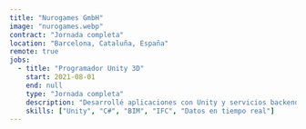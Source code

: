 ```yaml
---
title: "Nurogames GmbH"
image: "nurogames.webp"
contract: "Jornada completa"
location: "Barcelona, Cataluña, España"
remote: true
jobs:
  - title: "Programador Unity 3D"
    start: 2021-08-01
    end: null
    type: "Jornada completa"
    description: "Desarrollé aplicaciones con Unity y servicios backend personalizados para ofrecer soluciones interactivas en la industria de la construcción y la arquitectura. Enfocado en trabajar con archivos BIM e IFC, creando herramientas para visualizar e interactuar con modelos 3D de edificios. El rol incluyó integración de datos en tiempo real, soporte para análisis de archivos complejos y asegurar una experiencia de usuario fluida para profesionales del sector."
    skills: ["Unity", "C#", "BIM", "IFC", "Datos en tiempo real"]
---
```

